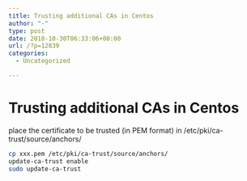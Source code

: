 ```yaml
---
title: Trusting additional CAs in Centos
author: "-"
type: post
date: 2018-10-30T06:33:06+00:00
url: /?p=12839
categories:
  - Uncategorized

---
```

# Trusting additional CAs in Centos
place the certificate to be trusted (in PEM format) in /etc/pki/ca-trust/source/anchors/

```bash
cp xxx.pem /etc/pki/ca-trust/source/anchors/
update-ca-trust enable
sudo update-ca-trust
```
